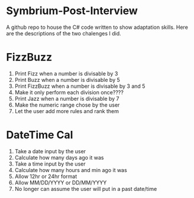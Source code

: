 # Symbrium-Post-Interview
A github repo to house the C# code written to show adaptation skills. Here are the descriptions of the two chalenges I did.

# FizzBuzz
1. Print Fizz when a number is divisable by 3
2. Print Buzz when a number is divisable by 5
3. Print FizzBuzz when a number is divisable by 3 and 5
4. Make it only perform each division once????
5. Print Jazz when a number is divisable by 7
6. Make the numeric range chose by the user
7. Let the user add more rules and rank them


# DateTime Cal
1. Take a date input by the user
2. Calculate how many days ago it was
3. Take a time input by the user
4. Calculate how many hours and min ago it was
5. Allow 12hr or 24hr format
6. Allow MM/DD/YYYY or DD/MM/YYYY 
7. No longer can assume the user will put in a past date/time
